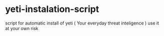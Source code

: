 # yeti-instalation-script
script for automatic install of yeti ( Your everyday threat inteligence )
use it at your own risk
